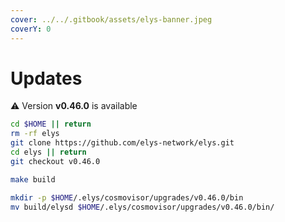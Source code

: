 ```yaml
---
cover: ../../.gitbook/assets/elys-banner.jpeg
coverY: 0
---
```


# Updates

⚠️ Version **v0.46.0** is available

```bash
cd $HOME || return
rm -rf elys
git clone https://github.com/elys-network/elys.git
cd elys || return
git checkout v0.46.0

make build

mkdir -p $HOME/.elys/cosmovisor/upgrades/v0.46.0/bin
mv build/elysd $HOME/.elys/cosmovisor/upgrades/v0.46.0/bin/
```
